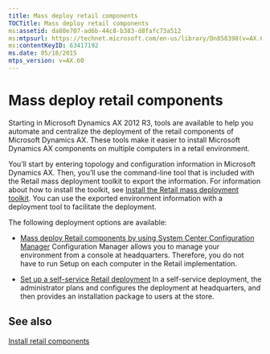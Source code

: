 ```yaml
---
title: Mass deploy retail components
TOCTitle: Mass deploy retail components
ms:assetid: da80e707-ad6b-44c8-b383-d8fafc73a512
ms:mtpsurl: https://technet.microsoft.com/en-us/library/Dn858398(v=AX.60)
ms:contentKeyID: 63417192
ms.date: 05/18/2015
mtps_version: v=AX.60
---
```


# Mass deploy retail components 


Starting in Microsoft Dynamics AX 2012 R3, tools are available to help you automate and centralize the deployment of the retail components of Microsoft Dynamics AX. These tools make it easier to install Microsoft Dynamics AX components on multiple computers in a retail environment.

You’ll start by entering topology and configuration information in Microsoft Dynamics AX. Then, you’ll use the command-line tool that is included with the Retail mass deployment toolkit to export the information. For information about how to install the toolkit, see [Install the Retail mass deployment toolkit](install-the-retail-mass-deployment-toolkit.md). You can use the exported environment information with a deployment tool to facilitate the deployment.

The following deployment options are available:

  - [Mass deploy Retail components by using System Center Configuration Manager](mass-deploy-retail-components-by-using-system-center-configuration-manager.md) Configuration Manager allows you to manage your environment from a console at headquarters. Therefore, you do not have to run Setup on each computer in the Retail implementation.

  - [Set up a self-service Retail deployment](set-up-a-self-service-retail-deployment.md) In a self-service deployment, the administrator plans and configures the deployment at headquarters, and then provides an installation package to users at the store.

## See also

[Install retail components](install-retail-components.md)

  


